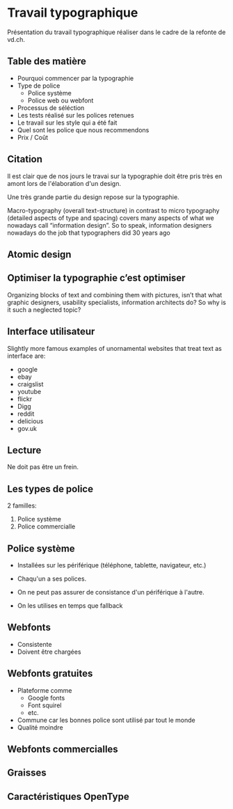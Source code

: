 # Travail typographique

Présentation du travail typographique réaliser dans le cadre de la refonte de vd.ch.

## Table des matière

- Pourquoi commencer par la typographie
- Type de police
	- Police système
	- Police web ou webfont
- Processus de séléction
- Les tests réalisé sur les polices retenues
- Le travail sur les style qui a été fait
- Quel sont les police que nous recommendons
- Prix / Coût

## Citation

Il est clair que de nos jours le travai sur la typographie doit être pris très en amont lors de l'élaboration d'un design.

Une très grande partie du design repose sur la typographie.

Macro-typography (overall text-structure) in contrast to micro typography (detailed aspects of type and spacing) covers many aspects of what we nowadays call “information design”. So to speak, information designers nowadays do the job that typographers did 30 years ago

## Atomic design

## Optimiser la typographie c’est optimiser

Organizing blocks of text and combining them with pictures, isn’t that what graphic designers, usability specialists, information architects do? So why is it such a neglected topic?

## Interface utilisateur

Slightly more famous examples of unornamental websites that treat text as interface are:
- google
- ebay
- craigslist
- youtube
- flickr
- Digg
- reddit
- delicious
- gov.uk

## Lecture

Ne doit pas être un frein.

## Les types de police

2 familles:

1. Police système
2. Police commercialle

## Police système

- Installées sur les périférique (téléphone, tablette, navigateur, etc.)
- Chaqu'un a ses polices.
- On ne peut pas assurer de consistance d'un périférique à l'autre.

- On les utilises en temps que fallback

## Webfonts

- Consistente
- Doivent être chargées

## Webfonts gratuites

- Plateforme comme
	- Google fonts
	- Font squirel
	- etc.
- Commune car les bonnes police sont utilisé par tout le monde
- Qualité moindre

## Webfonts commercialles

## Graisses

## Caractéristiques OpenType
